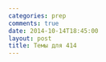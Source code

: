```yaml
---
categories: prep
comments: true
date: 2014-10-14T18:45:00
layout: post
title: Темы для 414
---
```


